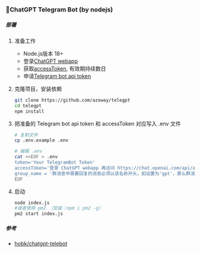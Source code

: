 ### 🔮ChatGPT Telegram Bot (by nodejs)

##### 部署
1. 准备工作
    - Node.js版本 18+
    - 登录[ChatGPT webapp](https://chat.openai.com/) 
    - 获取[accessToken](https://chat.openai.com/api/auth/session), 有效期持续数日
    - 申请[Telegram bot api token](https://t.me/BotFather)
  
2. 克隆项目，安装依赖
    ```bash
    git clone https://github.com/azoway/telegpt
    cd telegpt
    npm install
    ```
  
3. 把准备的 Telegram bot api token 和 accessToken 对应写入 .env 文件
    ```bash
    # 复制文件
    cp .env.example .env

    # 编辑 .env
    cat <<EOF > .env
    token='Your TelegramBot Token'
    accessToken='登录 ChatGPT webapp 再访问 https://chat.openai.com/api/auth/session, 获取 accessToken 字段'
    group_name = '群消息中需要回复的消息必须以该名称开头，如设置为'gpt'，那么群消息中必须以/gpt开头才会触发回复'
    EOF
    ```
  
4. 启动
    ```bash
    node index.js
    #或者使用 pm2 （安装：npm i pm2 -g）
    pm2 start index.js
    ``` 
  
##### 参考
* [hobk/chatgpt-telebot](https://github.com/hobk/chatgpt-telebot)
  
